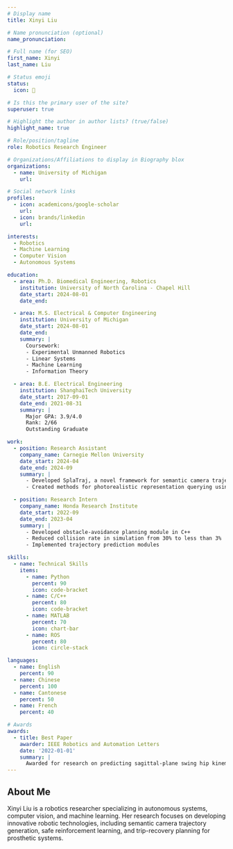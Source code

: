 ```yaml
---
# Display name
title: Xinyi Liu

# Name pronunciation (optional)
name_pronunciation: 

# Full name (for SEO)
first_name: Xinyi
last_name: Liu

# Status emoji
status:
  icon: 🤖

# Is this the primary user of the site?
superuser: true

# Highlight the author in author lists? (true/false)
highlight_name: true

# Role/position/tagline
role: Robotics Research Engineer

# Organizations/Affiliations to display in Biography blox
organizations:
  - name: University of Michigan
    url: 

# Social network links
profiles:
  - icon: academicons/google-scholar
    url: 
  - icon: brands/linkedin
    url: 

interests:
  - Robotics
  - Machine Learning
  - Computer Vision
  - Autonomous Systems

education:
  - area: Ph.D. Biomedical Engineering, Robotics
    institution: University of North Carolina - Chapel Hill
    date_start: 2024-08-01
    date_end: 

  - area: M.S. Electrical & Computer Engineering
    institution: University of Michigan
    date_start: 2024-08-01
    date_end: 
    summary: |
      Coursework:
      - Experimental Unmanned Robotics
      - Linear Systems
      - Machine Learning
      - Information Theory

  - area: B.E. Electrical Engineering
    institution: ShanghaiTech University
    date_start: 2017-09-01
    date_end: 2021-08-31
    summary: |
      Major GPA: 3.9/4.0
      Rank: 2/66
      Outstanding Graduate

work:
  - position: Research Assistant
    company_name: Carnegie Mellon University
    date_start: 2024-04
    date_end: 2024-09
    summary: |
      - Developed SplaTraj, a novel framework for semantic camera trajectory generation
      - Created methods for photorealistic representation querying using language embeddings

  - position: Research Intern
    company_name: Honda Research Institute
    date_start: 2022-09
    date_end: 2023-04
    summary: |
      - Developed obstacle-avoidance planning module in C++
      - Reduced collision rate in simulation from 30% to less than 3%
      - Implemented trajectory prediction modules

skills:
  - name: Technical Skills
    items:
      - name: Python
        percent: 90
        icon: code-bracket
      - name: C/C++
        percent: 80
        icon: code-bracket
      - name: MATLAB
        percent: 70
        icon: chart-bar
      - name: ROS
        percent: 80
        icon: circle-stack

languages:
  - name: English
    percent: 90
  - name: Chinese
    percent: 100
  - name: Cantonese
    percent: 50
  - name: French
    percent: 40

# Awards
awards:
  - title: Best Paper
    awarder: IEEE Robotics and Automation Letters
    date: '2022-01-01'
    summary: |
      Awarded for research on predicting sagittal-plane swing hip kinematics in response to trips
---
```


## About Me

Xinyi Liu is a robotics researcher specializing in autonomous systems, computer vision, and machine learning. Her research focuses on developing innovative robotic technologies, including semantic camera trajectory generation, safe reinforcement learning, and trip-recovery planning for prosthetic systems.
